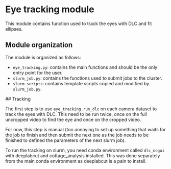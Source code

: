 # Eye tracking module

This module contains function used to track the eyes with DLC and fit ellipses.

## Module organization

The module is organized as follows:

- `eye_tracking.py`: contains the main functions and should be the only entry point for the user.
- `slurm_job.py`: contains the functions used to submit jobs to the cluster.
- `slurm_scripts`: contains template scripts copied and modified by `slurm_job.py`.

## Tracking

The first step is to use `eye_tracking.run_dlc` on each camera dataset to track the eyes
with DLC. This need to be run twice, once on the full uncropped video to find the eye
and once on the cropped video.

For now, this step is manual (too annoying to set up something that waits for the job to
finish and then submit the next one as the job needs to be finished to defined the parameters
of the next slurm job).

To run the tracking on slurm, you need conda environment called `dlc_nogui` with
deeplabcut and cottage_analysis installed. This was done separately from the main
conda environment as deeplabcut is a pain to install.
